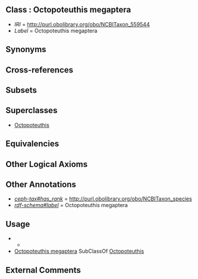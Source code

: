 
## Class : Octopoteuthis megaptera

 * *IRI* = http://purl.obolibrary.org/obo/NCBITaxon_559544
 * *Label* = Octopoteuthis megaptera

## Synonyms


## Cross-references


## Subsets


## Superclasses

 * [Octopoteuthis](../../NCBITaxon/33/NCBITaxon_61733.md)

## Equivalencies


## Other Logical Axioms


## Other Annotations

 * *[ceph-tax#has_rank](../../ceph-tax#has/nk/ceph-tax#has_rank.md)* = http://purl.obolibrary.org/obo/NCBITaxon_species
 * *[rdf-schema#label](../../el/rdf-schema#label.md)* = Octopoteuthis megaptera

## Usage

 * -
 * [Octopoteuthis megaptera](../../NCBITaxon/44/NCBITaxon_559544.md) SubClassOf [Octopoteuthis](../../NCBITaxon/33/NCBITaxon_61733.md)

## External Comments

